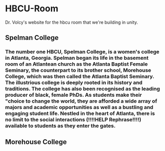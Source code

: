 # HBCU-Room
Dr. Volcy's website for the hbcu room that we're building in unity.

## Spelman College
### The number one HBCU, Spelman College, is a women's college in Atlanta, Georgia. Spelman began its life in the basement room of an Atlantean church as the Atlanta Baptist Female Seminary, the counterpart to its brother school, Morehouse College, which was then called the Atlanta Baptist Seminary. The illustrious college is deeply rooted in its history and traditions. The college has also been recognised as the leading producer of black, female PhDs. As students make their "choice to change the world, they are afforded a wide array of majors and academic opportunities as well as a bustling and engaging student life. Nestled in the heart of Atlanta, there is no limit to the social interactions (!!!!HELP Rephrase!!!!) available to students as they enter the gates.
## Morehouse College
###
